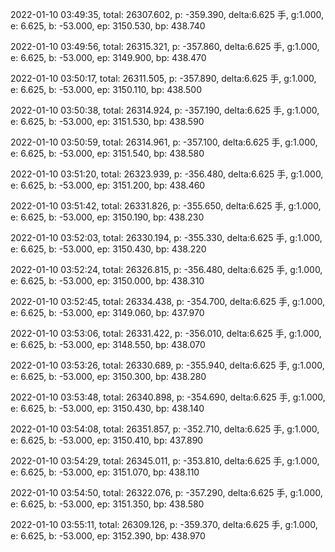 2022-01-10 03:49:35, total: 26307.602, p: -359.390, delta:6.625 手, g:1.000, e: 6.625, b: -53.000, ep: 3150.530, bp: 438.740

2022-01-10 03:49:56, total: 26315.321, p: -357.860, delta:6.625 手, g:1.000, e: 6.625, b: -53.000, ep: 3149.900, bp: 438.470

2022-01-10 03:50:17, total: 26311.505, p: -357.890, delta:6.625 手, g:1.000, e: 6.625, b: -53.000, ep: 3150.110, bp: 438.500

2022-01-10 03:50:38, total: 26314.924, p: -357.190, delta:6.625 手, g:1.000, e: 6.625, b: -53.000, ep: 3151.530, bp: 438.590

2022-01-10 03:50:59, total: 26314.961, p: -357.100, delta:6.625 手, g:1.000, e: 6.625, b: -53.000, ep: 3151.540, bp: 438.580

2022-01-10 03:51:20, total: 26323.939, p: -356.480, delta:6.625 手, g:1.000, e: 6.625, b: -53.000, ep: 3151.200, bp: 438.460

2022-01-10 03:51:42, total: 26331.826, p: -355.650, delta:6.625 手, g:1.000, e: 6.625, b: -53.000, ep: 3150.190, bp: 438.230

2022-01-10 03:52:03, total: 26330.194, p: -355.330, delta:6.625 手, g:1.000, e: 6.625, b: -53.000, ep: 3150.430, bp: 438.220

2022-01-10 03:52:24, total: 26326.815, p: -356.480, delta:6.625 手, g:1.000, e: 6.625, b: -53.000, ep: 3150.000, bp: 438.310

2022-01-10 03:52:45, total: 26334.438, p: -354.700, delta:6.625 手, g:1.000, e: 6.625, b: -53.000, ep: 3149.060, bp: 437.970

2022-01-10 03:53:06, total: 26331.422, p: -356.010, delta:6.625 手, g:1.000, e: 6.625, b: -53.000, ep: 3148.550, bp: 438.070

2022-01-10 03:53:26, total: 26330.689, p: -355.940, delta:6.625 手, g:1.000, e: 6.625, b: -53.000, ep: 3150.300, bp: 438.280

2022-01-10 03:53:48, total: 26340.898, p: -354.690, delta:6.625 手, g:1.000, e: 6.625, b: -53.000, ep: 3150.430, bp: 438.140

2022-01-10 03:54:08, total: 26351.857, p: -352.710, delta:6.625 手, g:1.000, e: 6.625, b: -53.000, ep: 3150.410, bp: 437.890

2022-01-10 03:54:29, total: 26345.011, p: -353.810, delta:6.625 手, g:1.000, e: 6.625, b: -53.000, ep: 3151.070, bp: 438.110

2022-01-10 03:54:50, total: 26322.076, p: -357.290, delta:6.625 手, g:1.000, e: 6.625, b: -53.000, ep: 3151.350, bp: 438.580

2022-01-10 03:55:11, total: 26309.126, p: -359.370, delta:6.625 手, g:1.000, e: 6.625, b: -53.000, ep: 3152.390, bp: 438.970